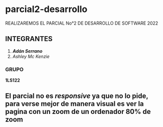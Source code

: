 # parcial2-desarrollo
REALIZAREMOS EL PARCIAL No°2 DE DESARROLLO DE SOFTWARE 2022

## INTEGRANTES
1. **_Adán Serrano_**
2. _Ashley Mc Kenzie_

### GRUPO
**1LS122**

###
## El parcial no es _responsive_ ya que no lo pide, para verse mejor de manera visual es ver la pagina con un zoom de un ordenador **80% de zoom**
